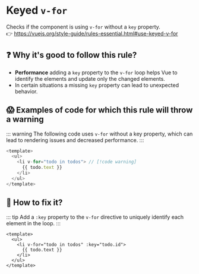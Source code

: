 # Keyed `v-for`

Checks if the component is using `v-for` without a `key` property. &nbsp;&nbsp;<br />
👉 https://vuejs.org/style-guide/rules-essential.html#use-keyed-v-for

## ❓ Why it's good to follow this rule?

- **Performance** adding a `key` property to the `v-for` loop helps Vue to identify the elements and update only the changed elements.
- In certain situations a missing `key` property can lead to unexpected behavior.

## 😱 Examples of code for which this rule will throw a warning

::: warning
The following code uses `v-for` without a key property, which can lead to rendering issues and decreased performance.
:::

```js
<template>
  <ul>
    <li v-for="todo in todos"> // [!code warning]
      {{ todo.text }}
    </li>
  </ul>
</template>
```

## 🤩 How to fix it?

::: tip
Add a `:key` property to the `v-for` directive to uniquely identify each element in the loop.
:::

```vue /3/
<template>
  <ul>
    <li v-for="todo in todos" :key="todo.id">
      {{ todo.text }}
    </li>
  </ul>
</template>
```

